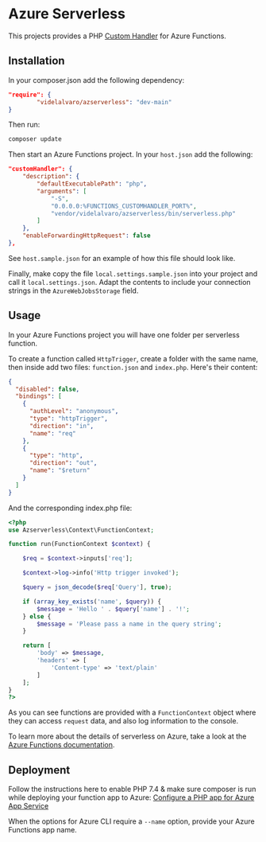 # Azure Serverless #

This projects provides a PHP [Custom Handler](https://docs.microsoft.com/azure/azure-functions/functions-custom-handlers?WT.mc_id=data-11039-alvidela) for Azure Functions.

## Installation ##

In your composer.json add the following dependency:

```json
"require": {
        "videlalvaro/azserverless": "dev-main"
}
```

Then run:

```bash
composer update
```

Then start an Azure Functions project. In your `host.json` add the following:

```json
"customHandler": {
    "description": {
        "defaultExecutablePath": "php",
        "arguments": [
            "-S",
            "0.0.0.0:%FUNCTIONS_CUSTOMHANDLER_PORT%",
            "vendor/videlalvaro/azserverless/bin/serverless.php"
        ]
    },
    "enableForwardingHttpRequest": false
},
```

See `host.sample.json` for an example of how this file should look like.

Finally, make copy the file `local.settings.sample.json` into your project and call it `local.settings.json`. Adapt the contents to include your connection strings in the `AzureWebJobsStorage` field.

## Usage ##

In your Azure Functions project you will have one folder per serverless function. 

To create a function called `HttpTrigger`, create a folder with the same name, then inside add two files: `function.json` and `index.php`. Here's their content:

```json
{
  "disabled": false,
  "bindings": [
    {
      "authLevel": "anonymous",
      "type": "httpTrigger",
      "direction": "in",
      "name": "req"
    },
    {
      "type": "http",
      "direction": "out",
      "name": "$return"
    }
  ]
}
```

And the corresponding index.php file:

```php
<?php
use Azserverless\Context\FunctionContext;

function run(FunctionContext $context) {

    $req = $context->inputs['req'];

    $context->log->info('Http trigger invoked');

    $query = json_decode($req['Query'], true);

    if (array_key_exists('name', $query)) {
        $message = 'Hello ' . $query['name'] . '!';
    } else {
        $message = 'Please pass a name in the query string';
    }

    return [
        'body' => $message,
        'headers' => [
            'Content-type' => 'text/plain'
        ]
    ];
}
?>
```

As you can see functions are provided with a `FunctionContext` object where they can access `request` data, and also log information to the console.

To learn more about the details of serverless on Azure, take a look at the [Azure Functions documentation](https://docs.microsoft.com/azure/azure-functions/create-first-function-vs-code-node?WT.mc_id=data-11039-alvidela).

## Deployment ##

Follow the instructions here to enable PHP 7.4 & make sure composer is run while deploying your function app to Azure: [Configure a PHP app for Azure App Service](https://docs.microsoft.com/azure/app-service/configure-language-php?pivots=platform-windows&WT.mc_id=data-11039-alvidela#set-php-version)

When the options for Azure CLI require a `--name` option, provide your Azure Functions app name.
